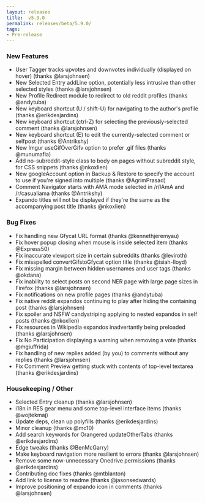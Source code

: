 ```yaml
---
layout: releases
title:  v5.9.0
permalink: releases/beta/5.9.0/
tags:
- Pre-release
---
```


### New Features

- User Tagger tracks upvotes and downvotes individually (displayed on hover) (thanks @larsjohnsen)
- New Selected Entry addLine option, potentially less intrusive than other selected styles (thanks @larsjohnsen)
- New Profile Redirect module to redirect to old reddit profiles (thanks @andytuba)
- New keyboard shortcut (U / shift-U) for navigating to the author's profile (thanks @erikdesjardins)
- New keyboard shortcut (ctrl-Z) for selecting the previously-selected comment (thanks @larsjohnsen)
- New keyboard shortcut (E) to edit the currently-selected comment or selfpost (thanks @Antrikshy)
- New Imgur useGifOverGifv option to prefer .gif files (thanks @munumafia)
- Add no-subreddit-style class to body on pages without subreddit style, for CSS snippets (thanks @nkoxlien)
- New googleAccount option in Backup & Restore to specify the account to use if you're signed into multiple (thanks @AgrimPrasad)
- Comment Navigator starts with AMA mode selected in /r/IAmA and /r/casualiama (thanks @Antrikshy)
- Expando titles will not be displayed if they're the same as the accompanying post title (thanks @nkoxlien)

### Bug Fixes

- Fix handling new Gfycat URL format (thanks @kennethjeremyau)
- Fix hover popup closing when mouse is inside selected item (thanks @Express50)
- Fix inaccurate viewport size in certain subreddits (thanks @leviroth)
- Fix misspelled convertGifstoGfycat option title (thanks @isiah-lloyd)
- Fix missing margin between hidden usernames and user tags (thanks @okdana)
- Fix inability to select posts on second NER page with large page sizes in Firefox (thanks @larsjohnsen)
- Fix notifications on new profile pages (thanks @andytuba)
- Fix native reddit expandos continuing to play after hiding the containing post (thanks @larsjohnsen)
- Fix spoiler and NSFW candystriping applying to nested expandos in self posts (thanks @nkoxlien)
- Fix resources in Wikipedia expandos inadvertantly being preloaded (thanks @larsjohnsen)
- Fix No Participation displaying a warning when removing a vote (thanks @mgiuffrida)
- Fix handling of new replies added (by you) to comments without any replies (thanks @larsjohnsen)
- Fix Comment Preview getting stuck with contents of top-level textarea (thanks @erikdesjardins)

### Housekeeping / Other

- Selected Entry cleanup (thanks @larsjohnsen)
- i18n in RES gear menu and some top-level interface items (thanks @wojtekmaj)
- Update deps, clean up polyfills (thanks @erikdesjardins)
- Minor cleanup (thanks @mc10)
- Add search keywords for Orangered updateOtherTabs (thanks @erikdesjardins)
- Edge tweaks (thanks @BenMcGarry)
- Make keyboard navigation more resilient to errors (thanks @larsjohnsen)
- Remove some now-unnecessary Onedrive permissions (thanks @erikdesjardins)
- Contributing doc fixes (thanks @mtblanton)
- Add link to license to readme (thanks @jasonsedwards)
- Improve positioning of expando icon in comments (thanks @larsjohnsen)
